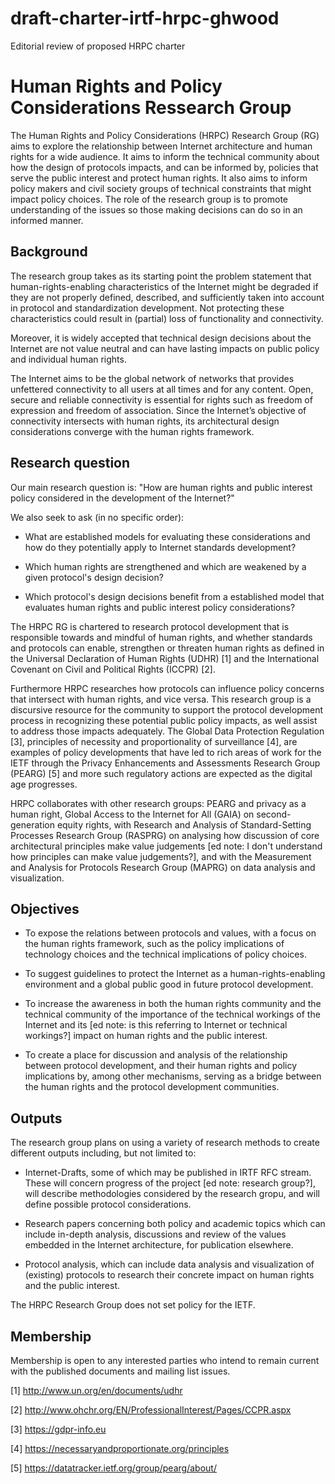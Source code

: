 # draft-charter-irtf-hrpc-ghwood
Editorial review of proposed HRPC charter

# Human Rights and Policy Considerations Ressearch Group

The Human Rights and Policy Considerations (HRPC) Research Group (RG) aims to explore the relationship between Internet architecture and human rights for a wide audience. It aims to inform the
technical community about how the design of protocols impacts, and can be informed by, policies that serve the public interest and protect human rights. It also aims to inform policy makers and civil society groups of technical constraints that might impact policy choices. The role of the research group is to promote understanding of the issues so those making decisions can do so in an informed manner.

## Background

The research group takes as its starting point the problem statement that human-rights-enabling characteristics of the Internet might be degraded if they are not properly defined, described, and sufficiently taken into account in protocol and standardization development. Not protecting these
characteristics could result in (partial) loss of functionality and connectivity.

Moreover, it is widely accepted that technical design decisions about the Internet are not value neutral and can have lasting impacts on public policy and individual human rights.

The Internet aims to be the global network of networks that provides unfettered connectivity to all users at all times and for any content. Open, secure and reliable connectivity is essential for rights such as freedom of expression and freedom of association. Since the Internet’s objective of connectivity intersects with human rights, its architectural design considerations converge with the human rights framework.

## Research question

Our main research question is: "How are human rights and public interest policy considered in the development of the Internet?"

We also seek to ask (in no specific order): 

- What are established models for evaluating these considerations and how do they potentially apply to Internet standards development?

- Which human rights are strengthened and which are weakened by a given protocol's design decision?

- Which protocol's design decisions benefit from a established model that evaluates human rights and public interest policy considerations?

The HRPC RG is chartered to research protocol development that is responsible towards and mindful of human rights, and whether standards and protocols can enable, strengthen or threaten human rights as defined in the Universal Declaration of Human Rights (UDHR) [1] and the International Covenant on Civil and Political Rights (ICCPR) [2].

Furthermore HRPC researches how protocols can influence policy concerns that intersect with human rights, and vice versa. This research group is a discursive resource for the community to support the protocol development process in recognizing these potential public policy impacts, as well assist to address those impacts adequately. The Global Data Protection Regulation [3], principles of necessity and proportionality of surveillance [4], are examples of policy developments that have led to rich areas of work for the IETF through the Privacy Enhancements and Assessments Research Group
(PEARG) [5] and more such regulatory actions are expected as the digital age progresses.

HRPC collaborates with other research groups: PEARG and privacy as a human right, Global Access to the Internet for All (GAIA) on second-generation equity rights, with Research and Analysis of Standard-Setting Processes Research Group (RASPRG) on analysing how discussion of core architectural principles make value judgements [ed note: I don't understand how principles can make value judgements?], and with the Measurement and Analysis for Protocols Research Group (MAPRG) on data analysis and visualization.

## Objectives

 * To expose the relations between protocols and values, with a focus on the human rights framework, such as the policy implications of technology choices and the technical implications of policy choices.

 * To suggest guidelines to protect the Internet as a human-rights-enabling environment and a global public good in future protocol development.

 * To increase the awareness in both the human rights community and the technical community of the importance of the technical workings of the Internet and its [ed note: is this referring to Internet or technical workings?] impact on human rights and the public interest.

 * To create a place for discussion and analysis of the relationship between protocol development, and their human rights and policy implications by, among other mechanisms, serving as a bridge between the human rights and the protocol development communities.

## Outputs

The research group plans on using a variety of research methods to create
different outputs including, but not limited to:

 * Internet-Drafts, some of which may be published in IRTF RFC stream. These will concern progress of the project [ed note: research group?], will describe methodologies considered by the research gropu, and will define possible protocol considerations.

 * Research papers concerning both policy and academic topics which can include in-depth analysis, discussions and review of the values embedded in the Internet architecture, for publication elsewhere.

 * Protocol analysis, which can include data analysis and visualization of (existing) protocols to research their concrete impact on human rights and the public interest.

The HRPC Research Group does not set policy for the IETF.

## Membership

Membership is open to any interested parties who intend to remain current with the published documents and mailing list issues.

[1] http://www.un.org/en/documents/udhr

[2] http://www.ohchr.org/EN/ProfessionalInterest/Pages/CCPR.aspx

[3] https://gdpr-info.eu

[4] https://necessaryandproportionate.org/principles

[5] https://datatracker.ietf.org/group/pearg/about/
